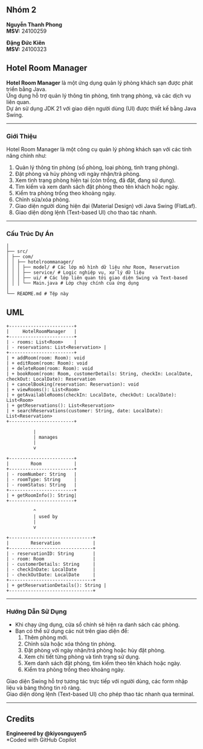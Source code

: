 ## Nhóm 2
**Nguyễn Thanh Phong**  
**MSV:** 24100259

**Đặng Đức Kiên**  
**MSV:** 24100323

## Hotel Room Manager

**Hotel Room Manager** là một ứng dụng quản lý phòng khách sạn được phát triển bằng Java.  
Ứng dụng hỗ trợ quản lý thông tin phòng, tình trạng phòng, và các dịch vụ liên quan.  
Dự án sử dụng JDK 21 với giao diện người dùng (UI) được thiết kế bằng Java Swing.

---

### Giới Thiệu
Hotel Room Manager là một công cụ quản lý phòng khách sạn với các tính năng chính như:

1. Quản lý thông tin phòng (số phòng, loại phòng, tình trạng phòng).
2. Đặt phòng và hủy phòng với ngày nhận/trả phòng.
3. Xem tình trạng phòng hiện tại (còn trống, đã đặt, đang sử dụng).
4. Tìm kiếm và xem danh sách đặt phòng theo tên khách hoặc ngày.
5. Kiểm tra phòng trống theo khoảng ngày.
6. Chỉnh sửa/xóa phòng.
7. Giao diện người dùng hiện đại (Material Design) với Java Swing (FlatLaf).
8. Giao diện dòng lệnh (Text-based UI) cho thao tác nhanh.

---

### Cấu Trúc Dự Án
```hotel-room-manager/
│
├── src/
│ ├── com/
│ │ ├── hotelroommanager/
│ │ │ ├── model/ # Các lớp mô hình dữ liệu như Room, Reservation
│ │ │ ├── service/ # Logic nghiệp vụ, xử lý dữ liệu
│ │ │ ├── ui/ # Các lớp liên quan tới giao diện Swing và Text-based
│ │ │ └── Main.java # Lớp chạy chính của ứng dụng
│
└── README.md # Tệp này
```

## UML
```
+------------------------+
|     HotelRoomManager   |
+------------------------+
| - rooms: List<Room>    |
| - reservations: List<Reservation> |
+------------------------+
| + addRoom(room: Room): void
| + editRoom(room: Room): void
| + deleteRoom(room: Room): void
| + bookRoom(room: Room, customerDetails: String, checkIn: LocalDate, checkOut: LocalDate): Reservation
| + cancelBooking(reservation: Reservation): void
| + viewRooms(): List<Room>
| + getAvailableRooms(checkIn: LocalDate, checkOut: LocalDate): List<Room>
| + getReservations(): List<Reservation>
| + searchReservations(customer: String, date: LocalDate): List<Reservation>
+------------------------+

          |
          | manages
          |
          v

+------------------------+
|        Room            |
+------------------------+
| - roomNumber: String   |
| - roomType: String     |
| - roomStatus: String   |
+------------------------+
| + getRoomInfo(): String|
+------------------------+

          ^
          | used by
          |
          v

+-------------------------------+
|        Reservation            |
+-------------------------------+
| - reservationID: String       |
| - room: Room                  |
| - customerDetails: String     |
| - checkInDate: LocalDate      |
| - checkOutDate: LocalDate     |
+-------------------------------+
| + getReservationDetails(): String |
+-------------------------------+
```

---

### Hướng Dẫn Sử Dụng

- Khi chạy ứng dụng, cửa sổ chính sẽ hiện ra danh sách các phòng.
- Bạn có thể sử dụng các nút trên giao diện để:
  1. Thêm phòng mới.
  2. Chỉnh sửa hoặc xóa thông tin phòng.
  3. Đặt phòng với ngày nhận/trả phòng hoặc hủy đặt phòng.
  4. Xem chi tiết từng phòng và tình trạng sử dụng.
  5. Xem danh sách đặt phòng, tìm kiếm theo tên khách hoặc ngày.
  6. Kiểm tra phòng trống theo khoảng ngày.

Giao diện Swing hỗ trợ tương tác trực tiếp với người dùng, các form nhập liệu và bảng thông tin rõ ràng.  
Giao diện dòng lệnh (Text-based UI) cho phép thao tác nhanh qua terminal.

---

## Credits

**Engineered by @kiyosnguyen5**  
*Coded with GitHub Copilot
